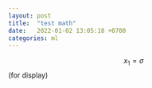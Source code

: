 ```yaml
---
layout: post
title:  "test math"
date:   2022-01-02 13:05:18 +0700
categories: ml
---
```

$$x_1 = \sigma$$   (for display)